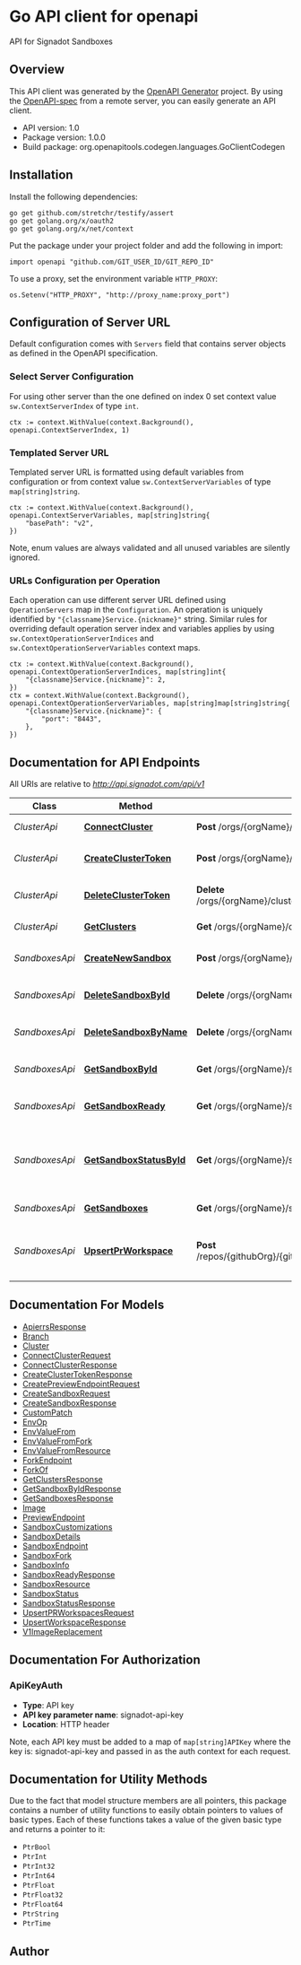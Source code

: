 # Go API client for openapi

API for Signadot Sandboxes

## Overview
This API client was generated by the [OpenAPI Generator](https://openapi-generator.tech) project.  By using the [OpenAPI-spec](https://www.openapis.org/) from a remote server, you can easily generate an API client.

- API version: 1.0
- Package version: 1.0.0
- Build package: org.openapitools.codegen.languages.GoClientCodegen

## Installation

Install the following dependencies:

```shell
go get github.com/stretchr/testify/assert
go get golang.org/x/oauth2
go get golang.org/x/net/context
```

Put the package under your project folder and add the following in import:

```golang
import openapi "github.com/GIT_USER_ID/GIT_REPO_ID"
```

To use a proxy, set the environment variable `HTTP_PROXY`:

```golang
os.Setenv("HTTP_PROXY", "http://proxy_name:proxy_port")
```

## Configuration of Server URL

Default configuration comes with `Servers` field that contains server objects as defined in the OpenAPI specification.

### Select Server Configuration

For using other server than the one defined on index 0 set context value `sw.ContextServerIndex` of type `int`.

```golang
ctx := context.WithValue(context.Background(), openapi.ContextServerIndex, 1)
```

### Templated Server URL

Templated server URL is formatted using default variables from configuration or from context value `sw.ContextServerVariables` of type `map[string]string`.

```golang
ctx := context.WithValue(context.Background(), openapi.ContextServerVariables, map[string]string{
	"basePath": "v2",
})
```

Note, enum values are always validated and all unused variables are silently ignored.

### URLs Configuration per Operation

Each operation can use different server URL defined using `OperationServers` map in the `Configuration`.
An operation is uniquely identified by `"{classname}Service.{nickname}"` string.
Similar rules for overriding default operation server index and variables applies by using `sw.ContextOperationServerIndices` and `sw.ContextOperationServerVariables` context maps.

```
ctx := context.WithValue(context.Background(), openapi.ContextOperationServerIndices, map[string]int{
	"{classname}Service.{nickname}": 2,
})
ctx = context.WithValue(context.Background(), openapi.ContextOperationServerVariables, map[string]map[string]string{
	"{classname}Service.{nickname}": {
		"port": "8443",
	},
})
```

## Documentation for API Endpoints

All URIs are relative to *http://api.signadot.com/api/v1*

Class | Method | HTTP request | Description
------------ | ------------- | ------------- | -------------
*ClusterApi* | [**ConnectCluster**](docs/ClusterApi.md#connectcluster) | **Post** /orgs/{orgName}/clusters | Connect Cluster
*ClusterApi* | [**CreateClusterToken**](docs/ClusterApi.md#createclustertoken) | **Post** /orgs/{orgName}/clusters/{clusterName}/tokens | Create Cluster Token
*ClusterApi* | [**DeleteClusterToken**](docs/ClusterApi.md#deleteclustertoken) | **Delete** /orgs/{orgName}/clusters/{clusterName}/tokens/{tokenId} | Delete Cluster Token
*ClusterApi* | [**GetClusters**](docs/ClusterApi.md#getclusters) | **Get** /orgs/{orgName}/clusters | List clusters
*SandboxesApi* | [**CreateNewSandbox**](docs/SandboxesApi.md#createnewsandbox) | **Post** /orgs/{orgName}/sandboxes | Create a new sandbox
*SandboxesApi* | [**DeleteSandboxById**](docs/SandboxesApi.md#deletesandboxbyid) | **Delete** /orgs/{orgName}/sandboxes/{sandboxID} | Delete a Sandbox by ID
*SandboxesApi* | [**DeleteSandboxByName**](docs/SandboxesApi.md#deletesandboxbyname) | **Delete** /orgs/{orgName}/sandboxes/by-name/{name} | Delete Sandbox By Name
*SandboxesApi* | [**GetSandboxById**](docs/SandboxesApi.md#getsandboxbyid) | **Get** /orgs/{orgName}/sandboxes/{sandboxID} | Get a Sandbox by ID
*SandboxesApi* | [**GetSandboxReady**](docs/SandboxesApi.md#getsandboxready) | **Get** /orgs/{orgName}/sandboxes/{sandboxID}/ready | Check sandbox readiness
*SandboxesApi* | [**GetSandboxStatusById**](docs/SandboxesApi.md#getsandboxstatusbyid) | **Get** /orgs/{orgName}/sandboxes/{sandboxID}/status | Get Sandbox Status by Sandbox ID with rate limiting.
*SandboxesApi* | [**GetSandboxes**](docs/SandboxesApi.md#getsandboxes) | **Get** /orgs/{orgName}/sandboxes | List Sandboxes
*SandboxesApi* | [**UpsertPrWorkspace**](docs/SandboxesApi.md#upsertprworkspace) | **Post** /repos/{githubOrg}/{githubRepo}/pulls/{prNumber}/workspaces | Create or Update workspace from Pull Request


## Documentation For Models

 - [ApierrsResponse](docs/ApierrsResponse.md)
 - [Branch](docs/Branch.md)
 - [Cluster](docs/Cluster.md)
 - [ConnectClusterRequest](docs/ConnectClusterRequest.md)
 - [ConnectClusterResponse](docs/ConnectClusterResponse.md)
 - [CreateClusterTokenResponse](docs/CreateClusterTokenResponse.md)
 - [CreatePreviewEndpointRequest](docs/CreatePreviewEndpointRequest.md)
 - [CreateSandboxRequest](docs/CreateSandboxRequest.md)
 - [CreateSandboxResponse](docs/CreateSandboxResponse.md)
 - [CustomPatch](docs/CustomPatch.md)
 - [EnvOp](docs/EnvOp.md)
 - [EnvValueFrom](docs/EnvValueFrom.md)
 - [EnvValueFromFork](docs/EnvValueFromFork.md)
 - [EnvValueFromResource](docs/EnvValueFromResource.md)
 - [ForkEndpoint](docs/ForkEndpoint.md)
 - [ForkOf](docs/ForkOf.md)
 - [GetClustersResponse](docs/GetClustersResponse.md)
 - [GetSandboxByIdResponse](docs/GetSandboxByIdResponse.md)
 - [GetSandboxesResponse](docs/GetSandboxesResponse.md)
 - [Image](docs/Image.md)
 - [PreviewEndpoint](docs/PreviewEndpoint.md)
 - [SandboxCustomizations](docs/SandboxCustomizations.md)
 - [SandboxDetails](docs/SandboxDetails.md)
 - [SandboxEndpoint](docs/SandboxEndpoint.md)
 - [SandboxFork](docs/SandboxFork.md)
 - [SandboxInfo](docs/SandboxInfo.md)
 - [SandboxReadyResponse](docs/SandboxReadyResponse.md)
 - [SandboxResource](docs/SandboxResource.md)
 - [SandboxStatus](docs/SandboxStatus.md)
 - [SandboxStatusResponse](docs/SandboxStatusResponse.md)
 - [UpsertPRWorkspacesRequest](docs/UpsertPRWorkspacesRequest.md)
 - [UpsertWorkspaceResponse](docs/UpsertWorkspaceResponse.md)
 - [V1ImageReplacement](docs/V1ImageReplacement.md)


## Documentation For Authorization



### ApiKeyAuth

- **Type**: API key
- **API key parameter name**: signadot-api-key
- **Location**: HTTP header

Note, each API key must be added to a map of `map[string]APIKey` where the key is: signadot-api-key and passed in as the auth context for each request.


## Documentation for Utility Methods

Due to the fact that model structure members are all pointers, this package contains
a number of utility functions to easily obtain pointers to values of basic types.
Each of these functions takes a value of the given basic type and returns a pointer to it:

* `PtrBool`
* `PtrInt`
* `PtrInt32`
* `PtrInt64`
* `PtrFloat`
* `PtrFloat32`
* `PtrFloat64`
* `PtrString`
* `PtrTime`

## Author



